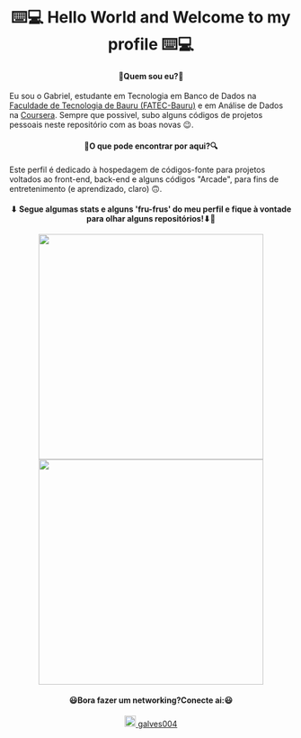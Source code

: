 <h1 align=center >⌨️💻 Hello World and Welcome to my profile ⌨️💻 </h1>

<h4 align='center'> <b> 🤔Quem sou eu?🤔 </b> </h4>
<p> Eu sou o Gabriel, estudante em Tecnologia em Banco de Dados na <a href="http://fatecbauru.edu.br/">Faculdade de Tecnologia de Bauru (FATEC-Bauru)</a> e em Análise de Dados na <a href="https://www.coursera.org/">Coursera</a>. Sempre que possivel, subo alguns códigos de projetos pessoais neste repositório com as boas novas 😉. </p>
<h4 align='center'> <b>🔎O que pode encontrar por aqui?🔍</b> </h4>
<p>Este perfil é dedicado à hospedagem de códigos-fonte para projetos voltados ao front-end, back-end e alguns códigos "Arcade", para fins de entretenimento (e aprendizado, claro) 🙃. </p>
<h4 align='center'> <b> ⬇ Segue algumas stats e alguns 'fru-frus' do meu perfil e fique à vontade para olhar alguns repositórios!⬇🤭 </b> </h4>
<div align='center'>
<img width='400px'src='https://github-readme-stats.vercel.app/api?username=Alves047&show_icons=true&theme=dark'></img>
<img width="400px"src='https://github-readme-stats.vercel.app/api/top-langs/?username=Alves047&layout=compact'></img>
</div>
<div align="center">
  <h4 align='center'><b>😃Bora fazer um networking?Conecte ai:😃</b></h4> 
  <a text-decoration="none" href="https://www.linkedin.com/in/galves004/"><img style="height: 20px; width:20px" src="https://user-images.githubusercontent.com/85362752/191783331-338e6697-a027-4b4c-84f9-00ba340a963d.png"/> galves004 </a> 
</div>


